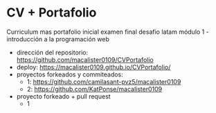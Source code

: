 # CV + Portafolio

Curriculum mas portafolio inicial examen final desafio latam módulo 1 - introducción a la programación web

- dirección del repositorio: https://github.com/macalister0109/CVPortafolio
- deploy: https://macalister0109.github.io/CVPortafolio/
- proyectos forkeados y commiteados:
  - 1: https://github.com/camilasant-pvz5/macalister0109
  - 2: https://github.com/KatPonse/macalister0109
- proyecto forkeado + pull request
  - 1
